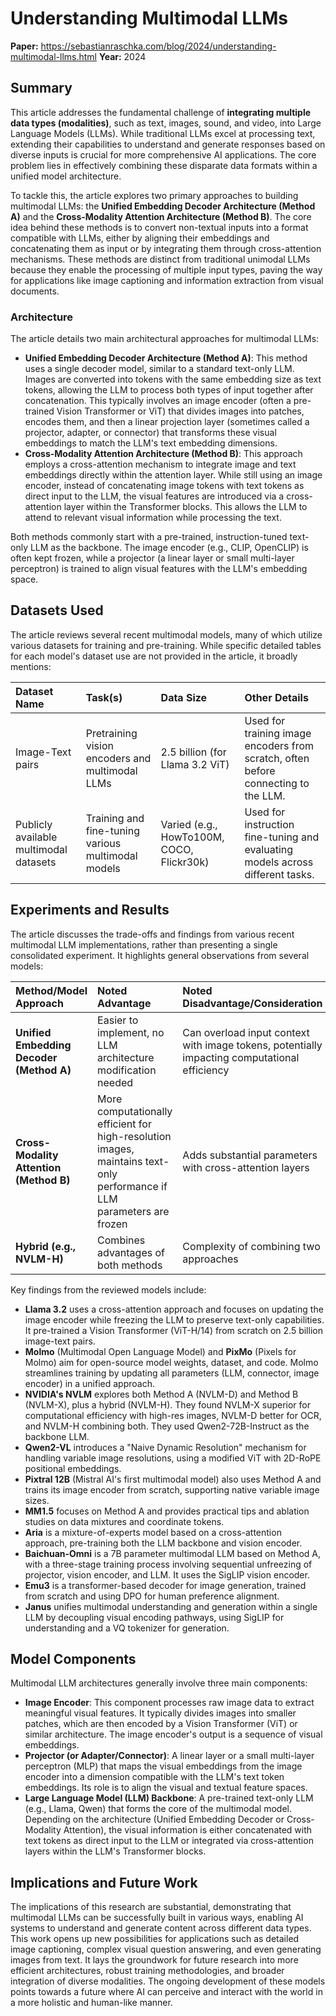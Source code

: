 # Understanding Multimodal LLMs

**Paper:** https://sebastianraschka.com/blog/2024/understanding-multimodal-llms.html
**Year:** 2024

## Summary

This article addresses the fundamental challenge of **integrating multiple data types (modalities)**, such as text, images, sound, and video, into Large Language Models (LLMs). While traditional LLMs excel at processing text, extending their capabilities to understand and generate responses based on diverse inputs is crucial for more comprehensive AI applications. The core problem lies in effectively combining these disparate data formats within a unified model architecture.

To tackle this, the article explores two primary approaches to building multimodal LLMs: the **Unified Embedding Decoder Architecture (Method A)** and the **Cross-Modality Attention Architecture (Method B)**. The core idea behind these methods is to convert non-textual inputs into a format compatible with LLMs, either by aligning their embeddings and concatenating them as input or by integrating them through cross-attention mechanisms. These methods are distinct from traditional unimodal LLMs because they enable the processing of multiple input types, paving the way for applications like image captioning and information extraction from visual documents.

### Architecture

The article details two main architectural approaches for multimodal LLMs:

*   **Unified Embedding Decoder Architecture (Method A)**: This method uses a single decoder model, similar to a standard text-only LLM. Images are converted into tokens with the same embedding size as text tokens, allowing the LLM to process both types of input together after concatenation. This typically involves an image encoder (often a pre-trained Vision Transformer or ViT) that divides images into patches, encodes them, and then a linear projection layer (sometimes called a projector, adapter, or connector) that transforms these visual embeddings to match the LLM's text embedding dimensions.
*   **Cross-Modality Attention Architecture (Method B)**: This approach employs a cross-attention mechanism to integrate image and text embeddings directly within the attention layer. While still using an image encoder, instead of concatenating image tokens with text tokens as direct input to the LLM, the visual features are introduced via a cross-attention layer within the Transformer blocks. This allows the LLM to attend to relevant visual information while processing the text.

Both methods commonly start with a pre-trained, instruction-tuned text-only LLM as the backbone. The image encoder (e.g., CLIP, OpenCLIP) is often kept frozen, while a projector (a linear layer or small multi-layer perceptron) is trained to align visual features with the LLM's embedding space.

## Datasets Used

The article reviews several recent multimodal models, many of which utilize various datasets for training and pre-training. While specific detailed tables for each model's dataset use are not provided in the article, it broadly mentions:

| Dataset Name | Task(s) | Data Size | Other Details |
| :--- | :--- | :--- | :--- |
| Image-Text pairs | Pretraining vision encoders and multimodal LLMs | 2.5 billion (for Llama 3.2 ViT) | Used for training image encoders from scratch, often before connecting to the LLM. |
| Publicly available multimodal datasets | Training and fine-tuning various multimodal models | Varied (e.g., HowTo100M, COCO, Flickr30k) | Used for instruction fine-tuning and evaluating models across different tasks. |

## Experiments and Results

The article discusses the trade-offs and findings from various recent multimodal LLM implementations, rather than presenting a single consolidated experiment. It highlights general observations from several models:

| Method/Model Approach | Noted Advantage | Noted Disadvantage/Consideration |
| :--- | :--- | :--- |
| **Unified Embedding Decoder (Method A)** | Easier to implement, no LLM architecture modification needed  | Can overload input context with image tokens, potentially impacting computational efficiency  |
| **Cross-Modality Attention (Method B)** | More computationally efficient for high-resolution images, maintains text-only performance if LLM parameters are frozen  | Adds substantial parameters with cross-attention layers  |
| **Hybrid (e.g., NVLM-H)** | Combines advantages of both methods  | Complexity of combining two approaches  |

Key findings from the reviewed models include:

*   **Llama 3.2** uses a cross-attention approach and focuses on updating the image encoder while freezing the LLM to preserve text-only capabilities. It pre-trained a Vision Transformer (ViT-H/14) from scratch on 2.5 billion image-text pairs.
*   **Molmo** (Multimodal Open Language Model) and **PixMo** (Pixels for Molmo) aim for open-source model weights, dataset, and code. Molmo streamlines training by updating all parameters (LLM, connector, image encoder) in a unified approach.
*   **NVIDIA's NVLM** explores both Method A (NVLM-D) and Method B (NVLM-X), plus a hybrid (NVLM-H). They found NVLM-X superior for computational efficiency with high-res images, NVLM-D better for OCR, and NVLM-H combining both. They used Qwen2-72B-Instruct as the backbone LLM.
*   **Qwen2-VL** introduces a "Naive Dynamic Resolution" mechanism for handling variable image resolutions, using a modified ViT with 2D-RoPE positional embeddings.
*   **Pixtral 12B** (Mistral AI's first multimodal model) also uses Method A and trains its image encoder from scratch, supporting native variable image sizes.
*   **MM1.5** focuses on Method A and provides practical tips and ablation studies on data mixtures and coordinate tokens.
*   **Aria** is a mixture-of-experts model based on a cross-attention approach, pre-training both the LLM backbone and vision encoder.
*   **Baichuan-Omni** is a 7B parameter multimodal LLM based on Method A, with a three-stage training process involving sequential unfreezing of projector, vision encoder, and LLM. It uses the SigLIP vision encoder.
*   **Emu3** is a transformer-based decoder for image generation, trained from scratch and using DPO for human preference alignment.
*   **Janus** unifies multimodal understanding and generation within a single LLM by decoupling visual encoding pathways, using SigLIP for understanding and a VQ tokenizer for generation.

## Model Components

Multimodal LLM architectures generally involve three main components:

*   **Image Encoder**: This component processes raw image data to extract meaningful visual features. It typically divides images into smaller patches, which are then encoded by a Vision Transformer (ViT) or similar architecture. The image encoder's output is a sequence of visual embeddings.
*   **Projector (or Adapter/Connector)**: A linear layer or a small multi-layer perceptron (MLP) that maps the visual embeddings from the image encoder into a dimension compatible with the LLM's text token embeddings. Its role is to align the visual and textual feature spaces.
*   **Large Language Model (LLM) Backbone**: A pre-trained text-only LLM (e.g., Llama, Qwen) that forms the core of the multimodal model. Depending on the architecture (Unified Embedding Decoder or Cross-Modality Attention), the visual information is either concatenated with text tokens as direct input to the LLM or integrated via cross-attention layers within the LLM's Transformer blocks.

## Implications and Future Work

The implications of this research are substantial, demonstrating that multimodal LLMs can be successfully built in various ways, enabling AI systems to understand and generate content across different data types. This work opens up new possibilities for applications such as detailed image captioning, complex visual question answering, and even generating images from text. It lays the groundwork for future research into more efficient architectures, robust training methodologies, and broader integration of diverse modalities. The ongoing development of these models points towards a future where AI can perceive and interact with the world in a more holistic and human-like manner.
